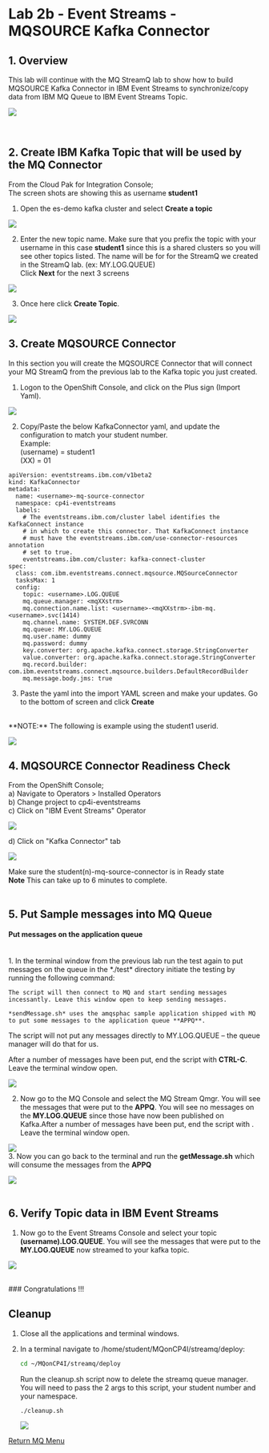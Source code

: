 # Lab 2b - Event Streams - MQSOURCE Kafka Connector

## 1. Overview

This lab will continue with the MQ StreamQ lab to show how to build MQSOURCE Kafka Connector in IBM Event Streams to synchronize/copy data from IBM MQ Queue to IBM Event Streams Topic.
<br>

![](images/MQSource_Connector_Architecture.png)

<br>

## 2. Create IBM Kafka Topic that will be used by the MQ Connector

From the Cloud Pak for Integration Console;<br>
The screen shots are showing this as username **student1**<br>

1. Open the es-demo kafka cluster and select **Create a topic**

![](images/create-topic-1.png)

2. Enter the new topic name.   Make sure that you prefix the topic with your username in this case **student1**  since this is a shared clusters so you will see other topics listed. The name will be for for the StreamQ we created in the StreamQ lab.   (ex: MY.LOG.QUEUE) <br>
Click **Next** for the next 3 screens

![](images/create-topic-1a.png)

3. Once here click **Create Topic**.<br>

![](images/create-topic-2.png)


## 3. Create MQSOURCE Connector
In this section you will create the MQSOURCE Connector that will connect your MQ StreamQ from the previous lab to the Kafka topic you just created. <br>

1. Logon to the OpenShift Console, and click on the Plus sign (Import Yaml). <br>

![](images/OCP-console-create.png)

2. Copy/Paste the below KafkaConnector yaml, and update the configuration to match your student number.<br>
Example:
<br>(username) = student1
<br>(XX) = 01

```
apiVersion: eventstreams.ibm.com/v1beta2
kind: KafkaConnector
metadata:
  name: <username>-mq-source-connector
  namespace: cp4i-eventstreams
  labels:
    # The eventstreams.ibm.com/cluster label identifies the KafkaConnect instance
    # in which to create this connector. That KafkaConnect instance
    # must have the eventstreams.ibm.com/use-connector-resources annotation
    # set to true.
    eventstreams.ibm.com/cluster: kafka-connect-cluster
spec:
  class: com.ibm.eventstreams.connect.mqsource.MQSourceConnector
  tasksMax: 1
  config:
    topic: <username>.LOG.QUEUE
    mq.queue.manager: <mqXXstrm>
    mq.connection.name.list: <username>-<mqXXstrm>-ibm-mq.<username>.svc(1414)
    mq.channel.name: SYSTEM.DEF.SVRCONN
    mq.queue: MY.LOG.QUEUE
    mq.user.name: dummy
    mq.password: dummy
    key.converter: org.apache.kafka.connect.storage.StringConverter
    value.converter: org.apache.kafka.connect.storage.StringConverter
    mq.record.builder: com.ibm.eventstreams.connect.mqsource.builders.DefaultRecordBuilder
    mq.message.body.jms: true
```
3. Paste the yaml into the import YAML screen and make your updates.  Go to the bottom of screen and click **Create**
<br>
**NOTE:** The following is example using the student1 userid.

![](images/OCP-console-create-yaml.png)

## 4. MQSOURCE Connector Readiness Check

From the OpenShift Console;<br>
a) Navigate to Operators > Installed Operators <br>
b) Change project to cp4i-eventstreams<br>
c) Click on "IBM Event Streams" Operator<br>

![](images/kafka-connector-1.png)

d) Click on "Kafka Connector" tab <br>

![](images/kafka-connector-2.png)

Make sure the student(n)-mq-source-connector is in Ready state<br>
**Note** This can take up to 6 minutes to complete. 
<br><br>

## 5. Put Sample messages into MQ Queue
#### Put messages on the application queue
<br>
1. In the terminal window from the previous lab run the test again to put messages on the queue in the *./test* directory initiate the testing by running the following command:

	The script will then connect to MQ and start sending messages incessantly. Leave this window open to keep sending messages.
	
	*sendMessage.sh* uses the amqsphac sample application shipped with MQ to put some messages to the application queue **APPQ**. 
	
  The script will not put any messages directly to
MY.LOG.QUEUE – the queue manager will do that for us.
	
  After a number of messages have been put, end the script with **CTRL-C**. Leave the terminal window open.

![](./images/test-strmq-kafka-1.png)

2. Now go to the MQ Console and select the MQ Stream Qmgr.  You will see the messages that were put to the **APPQ**.   You will see no messages on the **MY.LOG.QUEUE** since those have now been published on Kafka.After a number of messages have been put, end the script with <CTRL-C>. Leave the terminal window open.
  
![](./images/test-strmq-kafka-2.png)
<br> 
3. Now you can go back to the terminal and run the **getMessage.sh** which will consume the messages from the **APPQ**

  ![](./images/test-strmq-kafka-3.png)
<br><br>

## 6. Verify Topic data in IBM Event Streams

1. Now go to the Event Streams Console and select your topic **(username).LOG.QUEUE**.  You will see the messages that were put to the **MY.LOG.QUEUE** now streamed to your kafka topic. 

![](./images/test-strmq-kafka-4.png)


<br>
### Congratulations !!!

## Cleanup
	
1. Close all the applications and terminal windows.

1. In a terminal navigate to /home/student/MQonCP4I/streamq/deploy:

	```sh
	cd ~/MQonCP4I/streamq/deploy
	```
	
	Run the cleanup.sh script now to delete the streamq queue manager. You will need to pass the 2 args to this script, your student number and your namespace.
	
	```sh
	./cleanup.sh
	```

	![](./images/image60.png)
		

[Return MQ Menu](../index.md#lab-abstracts)
